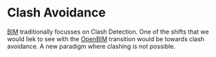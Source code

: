 # Clash Avoidance

[BIM] traditionally focusses on Clash Detection. One of the shifts that we would liek to see with the [OpenBIM] transition would be towards clash avoidance. A new paradigm where clashing is not possible.

[BIM]: /41934/Concepts/BIM
[OpenBIM]: /41934/Concepts/OpenBIM
